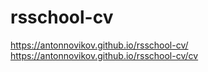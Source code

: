 # rsschool-cv
https://antonnovikov.github.io/rsschool-cv/
https://antonnovikov.github.io/rsschool-cv/cv